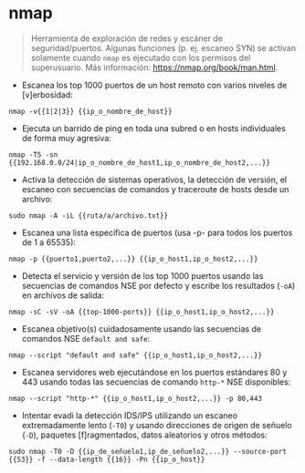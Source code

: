 # nmap

> Herramienta de exploración de redes y escáner de seguridad/puertos.
> Algunas funciones (p. ej. escaneo SYN) se activan solamente cuando `nmap` es ejecutado con los permisos del superusuario.
> Más información: <https://nmap.org/book/man.html>.

- Escanea los top 1000 puertos de un host remoto con varios niveles de [v]erbosidad:

`nmap -v{{1|2|3}} {{ip_o_nombre_de_host}}`

- Ejecuta un barrido de ping en toda una subred o en hosts individuales de forma muy agresiva:

`nmap -T5 -sn {{192.168.0.0/24|ip_o_nombre_de_host1,ip_o_nombre_de_host2,...}}`

- Activa la detección de sistemas operativos, la detección de versión, el escaneo con secuencias de comandos y traceroute de hosts desde un archivo:

`sudo nmap -A -iL {{ruta/a/archivo.txt}}`

- Escanea una lista específica de puertos (usa -p- para todos los puertos de 1 a 65535):

`nmap -p {{puerto1,puerto2,...}} {{ip_o_host1,ip_o_host2,...}}`

- Detecta el servicio y versión de los top 1000 puertos usando las secuencias de comandos NSE por defecto y escribe los resultados (`-oA`) en archivos de salida:

`nmap -sC -sV -oA {{top-1000-ports}} {{ip_o_host1,ip_o_host2,...}}`

- Escanea objetivo(s) cuidadosamente usando las secuencias de comandos NSE `default and safe`:

`nmap --script "default and safe" {{ip_o_host1,ip_o_host2,...}}`

- Escanea servidores web ejecutándose en los puertos estándares 80 y 443 usando todas las secuencias de comando `http-*` NSE disponibles:

`nmap --script "http-*" {{ip_o_host1,ip_o_host2,...}} -p 80,443`

- Intentar evadi la detección IDS/IPS utilizando un escaneo extremadamente lento (`-T0`) y usando direcciones de origen de señuelo (`-D`), paquetes [f]ragmentados, datos aleatorios y otros métodos:

`sudo nmap -T0 -D {{ip_de_señuelo1,ip_de_señuelo2,...}} --source-port {{53}} -f --data-length {{16}} -Pn {{ip_o_host}}`

